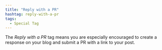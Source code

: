 ```yaml
---
title: "Reply with a PR"
hashtag: reply-with-a-pr
tags:
  - Special Tag
---
```


The *Reply with a PR* tag means you are especially encouraged to create a response on your blog and submit a PR with a link to your post.